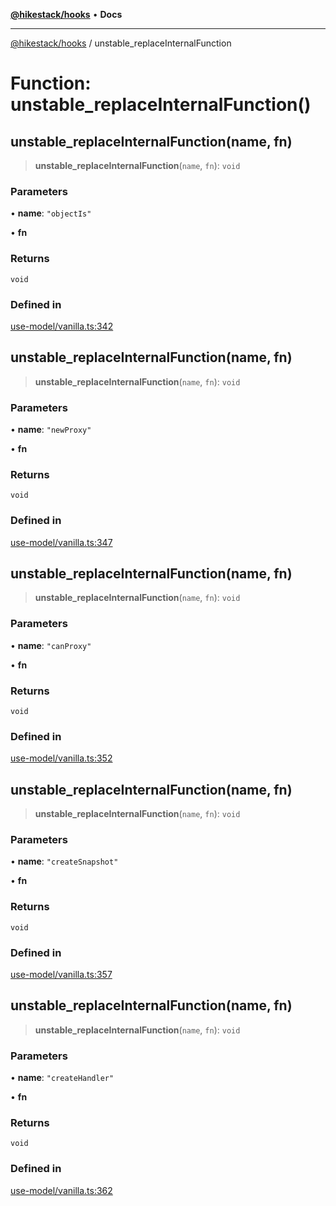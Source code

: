 [**@hikestack/hooks**](/official/reference/hooks/index.md) • **Docs**

***

[@hikestack/hooks](/official/reference/hooks/globals.md) / unstable\_replaceInternalFunction

# Function: unstable\_replaceInternalFunction()

## unstable\_replaceInternalFunction(name, fn)

> **unstable\_replaceInternalFunction**(`name`, `fn`): `void`

### Parameters

• **name**: `"objectIs"`

• **fn**

### Returns

`void`

### Defined in

[use-model/vanilla.ts:342](https://github.com/hikestack/hike/blob/5cb68b36190947734eac00838244c1c69929cecf/packages/hooks/src/use-model/vanilla.ts#L342)

## unstable\_replaceInternalFunction(name, fn)

> **unstable\_replaceInternalFunction**(`name`, `fn`): `void`

### Parameters

• **name**: `"newProxy"`

• **fn**

### Returns

`void`

### Defined in

[use-model/vanilla.ts:347](https://github.com/hikestack/hike/blob/5cb68b36190947734eac00838244c1c69929cecf/packages/hooks/src/use-model/vanilla.ts#L347)

## unstable\_replaceInternalFunction(name, fn)

> **unstable\_replaceInternalFunction**(`name`, `fn`): `void`

### Parameters

• **name**: `"canProxy"`

• **fn**

### Returns

`void`

### Defined in

[use-model/vanilla.ts:352](https://github.com/hikestack/hike/blob/5cb68b36190947734eac00838244c1c69929cecf/packages/hooks/src/use-model/vanilla.ts#L352)

## unstable\_replaceInternalFunction(name, fn)

> **unstable\_replaceInternalFunction**(`name`, `fn`): `void`

### Parameters

• **name**: `"createSnapshot"`

• **fn**

### Returns

`void`

### Defined in

[use-model/vanilla.ts:357](https://github.com/hikestack/hike/blob/5cb68b36190947734eac00838244c1c69929cecf/packages/hooks/src/use-model/vanilla.ts#L357)

## unstable\_replaceInternalFunction(name, fn)

> **unstable\_replaceInternalFunction**(`name`, `fn`): `void`

### Parameters

• **name**: `"createHandler"`

• **fn**

### Returns

`void`

### Defined in

[use-model/vanilla.ts:362](https://github.com/hikestack/hike/blob/5cb68b36190947734eac00838244c1c69929cecf/packages/hooks/src/use-model/vanilla.ts#L362)
